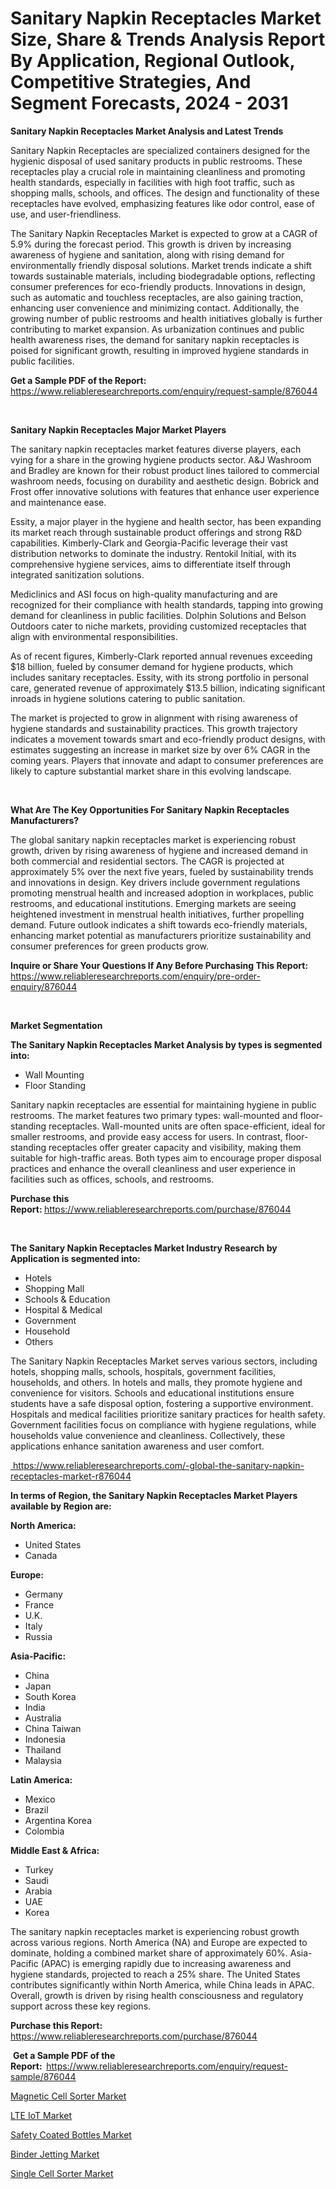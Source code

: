 <p><h1>Sanitary Napkin Receptacles Market Size, Share & Trends Analysis Report By Application, Regional Outlook, Competitive Strategies, And Segment Forecasts, 2024 - 2031</h1></p><p><strong>Sanitary Napkin Receptacles Market Analysis and Latest Trends</strong></p>
<p><p>Sanitary Napkin Receptacles are specialized containers designed for the hygienic disposal of used sanitary products in public restrooms. These receptacles play a crucial role in maintaining cleanliness and promoting health standards, especially in facilities with high foot traffic, such as shopping malls, schools, and offices. The design and functionality of these receptacles have evolved, emphasizing features like odor control, ease of use, and user-friendliness.</p><p>The Sanitary Napkin Receptacles Market is expected to grow at a CAGR of 5.9% during the forecast period. This growth is driven by increasing awareness of hygiene and sanitation, along with rising demand for environmentally friendly disposal solutions. Market trends indicate a shift towards sustainable materials, including biodegradable options, reflecting consumer preferences for eco-friendly products. Innovations in design, such as automatic and touchless receptacles, are also gaining traction, enhancing user convenience and minimizing contact. Additionally, the growing number of public restrooms and health initiatives globally is further contributing to market expansion. As urbanization continues and public health awareness rises, the demand for sanitary napkin receptacles is poised for significant growth, resulting in improved hygiene standards in public facilities.</p></p>
<p><strong>Get a Sample PDF of the Report:&nbsp;</strong> <a href="https://www.reliableresearchreports.com/enquiry/request-sample/876044">https://www.reliableresearchreports.com/enquiry/request-sample/876044</a></p>
<p>&nbsp;</p>
<p><strong>Sanitary Napkin Receptacles Major Market Players</strong></p>
<p><p>The sanitary napkin receptacles market features diverse players, each vying for a share in the growing hygiene products sector. A&J Washroom and Bradley are known for their robust product lines tailored to commercial washroom needs, focusing on durability and aesthetic design. Bobrick and Frost offer innovative solutions with features that enhance user experience and maintenance ease. </p><p>Essity, a major player in the hygiene and health sector, has been expanding its market reach through sustainable product offerings and strong R&D capabilities. Kimberly-Clark and Georgia-Pacific leverage their vast distribution networks to dominate the industry. Rentokil Initial, with its comprehensive hygiene services, aims to differentiate itself through integrated sanitization solutions.</p><p>Mediclinics and ASI focus on high-quality manufacturing and are recognized for their compliance with health standards, tapping into growing demand for cleanliness in public facilities. Dolphin Solutions and Belson Outdoors cater to niche markets, providing customized receptacles that align with environmental responsibilities.</p><p>As of recent figures, Kimberly-Clark reported annual revenues exceeding $18 billion, fueled by consumer demand for hygiene products, which includes sanitary receptacles. Essity, with its strong portfolio in personal care, generated revenue of approximately $13.5 billion, indicating significant inroads in hygiene solutions catering to public sanitation.</p><p>The market is projected to grow in alignment with rising awareness of hygiene standards and sustainability practices. This growth trajectory indicates a movement towards smart and eco-friendly product designs, with estimates suggesting an increase in market size by over 6% CAGR in the coming years. Players that innovate and adapt to consumer preferences are likely to capture substantial market share in this evolving landscape.</p></p>
<p>&nbsp;</p>
<p><strong>What Are The Key Opportunities For Sanitary Napkin Receptacles Manufacturers?</strong></p>
<p><p>The global sanitary napkin receptacles market is experiencing robust growth, driven by rising awareness of hygiene and increased demand in both commercial and residential sectors. The CAGR is projected at approximately 5% over the next five years, fueled by sustainability trends and innovations in design. Key drivers include government regulations promoting menstrual health and increased adoption in workplaces, public restrooms, and educational institutions. Emerging markets are seeing heightened investment in menstrual health initiatives, further propelling demand. Future outlook indicates a shift towards eco-friendly materials, enhancing market potential as manufacturers prioritize sustainability and consumer preferences for green products grow.</p></p>
<p><strong>Inquire or Share Your Questions If Any Before Purchasing This Report:</strong> <a href="https://www.reliableresearchreports.com/enquiry/pre-order-enquiry/876044">https://www.reliableresearchreports.com/enquiry/pre-order-enquiry/876044</a></p>
<p>&nbsp;</p>
<p><strong>Market Segmentation</strong></p>
<p><strong>The Sanitary Napkin Receptacles Market Analysis by types is segmented into:</strong></p>
<p><ul><li>Wall Mounting</li><li>Floor Standing</li></ul></p>
<p><p>Sanitary napkin receptacles are essential for maintaining hygiene in public restrooms. The market features two primary types: wall-mounted and floor-standing receptacles. Wall-mounted units are often space-efficient, ideal for smaller restrooms, and provide easy access for users. In contrast, floor-standing receptacles offer greater capacity and visibility, making them suitable for high-traffic areas. Both types aim to encourage proper disposal practices and enhance the overall cleanliness and user experience in facilities such as offices, schools, and restrooms.</p></p>
<p><strong>Purchase this Report:&nbsp;</strong><a href="https://www.reliableresearchreports.com/purchase/876044">https://www.reliableresearchreports.com/purchase/876044</a></p>
<p>&nbsp;</p>
<p><strong>The Sanitary Napkin Receptacles Market Industry Research by Application is segmented into:</strong></p>
<p><ul><li>Hotels</li><li>Shopping Mall</li><li>Schools & Education</li><li>Hospital & Medical</li><li>Government</li><li>Household</li><li>Others</li></ul></p>
<p><p>The Sanitary Napkin Receptacles Market serves various sectors, including hotels, shopping malls, schools, hospitals, government facilities, households, and others. In hotels and malls, they promote hygiene and convenience for visitors. Schools and educational institutions ensure students have a safe disposal option, fostering a supportive environment. Hospitals and medical facilities prioritize sanitary practices for health safety. Government facilities focus on compliance with hygiene regulations, while households value convenience and cleanliness. Collectively, these applications enhance sanitation awareness and user comfort.</p></p>
<p><a href="https://www.reliableresearchreports.com/-global-the-sanitary-napkin-receptacles-market-r876044">&nbsp;https://www.reliableresearchreports.com/-global-the-sanitary-napkin-receptacles-market-r876044</a></p>
<p><strong>In terms of Region, the Sanitary Napkin Receptacles Market Players available by Region are:</strong></p>
<p>
    <p> <strong> North America: </strong>
        <ul>
            <li>United States</li>
            <li>Canada</li>
        </ul>
        </p> 
    <p> <strong> Europe: </strong>
        <ul>
            <li>Germany</li>
            <li>France</li>
            <li>U.K.</li>
            <li>Italy</li>
            <li>Russia</li>
        </ul>
        </p> 
    <p> <strong> Asia-Pacific: </strong>
        <ul>
            <li>China</li>
            <li>Japan</li>
            <li>South Korea</li>
            <li>India</li>
            <li>Australia</li>
            <li>China Taiwan</li>
            <li>Indonesia</li>
            <li>Thailand</li>
            <li>Malaysia</li>
        </ul>
        </p> 
    <p> <strong> Latin America: </strong>
        <ul>
            <li>Mexico</li>
            <li>Brazil</li>
            <li>Argentina Korea</li>
            <li>Colombia</li>
        </ul>
        </p> 
    <p> <strong> Middle East & Africa: </strong>
        <ul>
            <li>Turkey</li>
            <li>Saudi</li>
            <li>Arabia</li>
            <li>UAE</li>
            <li>Korea</li>
        </ul>
    </p>
    </p>
<p><p>The sanitary napkin receptacles market is experiencing robust growth across various regions. North America (NA) and Europe are expected to dominate, holding a combined market share of approximately 60%. Asia-Pacific (APAC) is emerging rapidly due to increasing awareness and hygiene standards, projected to reach a 25% share. The United States contributes significantly within North America, while China leads in APAC. Overall, growth is driven by rising health consciousness and regulatory support across these key regions.</p></p>
<p><strong>Purchase this Report: </strong><a href="https://www.reliableresearchreports.com/purchase/876044">https://www.reliableresearchreports.com/purchase/876044</a></p>
<p>&nbsp;<strong>Get a Sample PDF of the Report:&nbsp;&nbsp;</strong><a href="https://www.reliableresearchreports.com/enquiry/request-sample/876044">https://www.reliableresearchreports.com/enquiry/request-sample/876044</a></p>
<p><strong></strong></p>
<p><p><a href="https://www.linkedin.com/pulse/insights-magnetic-cell-sorter-market-share-competitive-landscape-m9k2f?trackingId=yvbjTmaUTui5BXvzC4QuNQ%3D%3D">Magnetic Cell Sorter Market</a></p><p><a href="https://www.linkedin.com/pulse/global-lte-iot-market-size-expected-reach-cagr-139-report-tmcgf?trackingId=AJ5B9ZkiReieirrD8meMDA%3D%3D">LTE IoT Market</a></p><p><a href="https://github.com/globismark/Market-Research-Report-List-5/blob/main/safety-coated-bottles-market.md">Safety Coated Bottles Market</a></p><p><a href="https://www.linkedin.com/pulse/insights-binder-jetting-market-size-which-expanding-49-cagr-rtixe?trackingId=qdDr%2B31JQI6%2FCTuNplZlBA%3D%3D">Binder Jetting Market</a></p><p><a href="https://www.linkedin.com/pulse/global-single-cell-sorter-market-trends-insights-growth-opportunities-jnlmf?trackingId=LQHuCoKOQJia9Y2pQwSM6A%3D%3D">Single Cell Sorter Market</a></p></p>